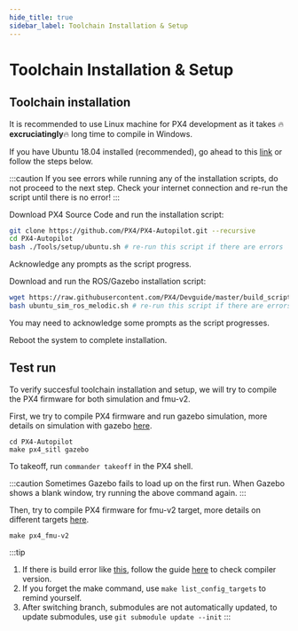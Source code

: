 ```yaml
---
hide_title: true
sidebar_label: Toolchain Installation & Setup
---
```


# Toolchain Installation & Setup

## Toolchain installation

It is recommended to use Linux machine for PX4 development as it takes :fire:**excruciatingly**:fire: long time to compile in Windows.

If you have Ubuntu 18.04 installed (recommended), go ahead to this [link](https://dev.px4.io/master/en/setup/dev_env_linux_ubuntu.html) or follow the steps below.

:::caution
If you see errors while running any of the installation scripts, do not proceed to the next step. Check your internet connection and re-run the script until there is no error!
:::

Download PX4 Source Code and run the installation script:

```bash
git clone https://github.com/PX4/PX4-Autopilot.git --recursive
cd PX4-Autopilot
bash ./Tools/setup/ubuntu.sh # re-run this script if there are errors
```

Acknowledge any prompts as the script progress.

Download and run the ROS/Gazebo installation script:

```bash
wget https://raw.githubusercontent.com/PX4/Devguide/master/build_scripts/ubuntu_sim_ros_melodic.sh
bash ubuntu_sim_ros_melodic.sh # re-run this script if there are errors
```

You may need to acknowledge some prompts as the script progresses.

Reboot the system to complete installation.

## Test run

To verify succesful toolchain installation and setup, we will try to compile the PX4 firmware for both simulation and fmu-v2.

First, we try to compile PX4 firmware and run gazebo simulation, more details on simulation with gazebo [here](https://dev.px4.io/master/en/simulation/gazebo.html).

```
cd PX4-Autopilot
make px4_sitl gazebo
```

To takeoff, run `commander takeoff` in the PX4 shell.

:::caution
Sometimes Gazebo fails to load up on the first run. When Gazebo shows a blank window, try running the above command again.
:::

Then, try to compile PX4 firmware for fmu-v2 target, more details on different targets [here](https://dev.px4.io/master/en/setup/building_px4.html#nuttx).

```
make px4_fmu-v2
```

:::tip
1. If there is build error like [this](https://github.com/PX4/Firmware/issues/13809), follow the guide [here](https://dev.px4.io/master/en/setup/dev_env_linux_centos.html#gcc-toolchain-installation) to check compiler version.
2. If you forget the make command, use `make list_config_targets` to remind yourself.
3. After switching branch, submodules are not automatically updated, to update submodules, use `git submodule update --init`
:::
